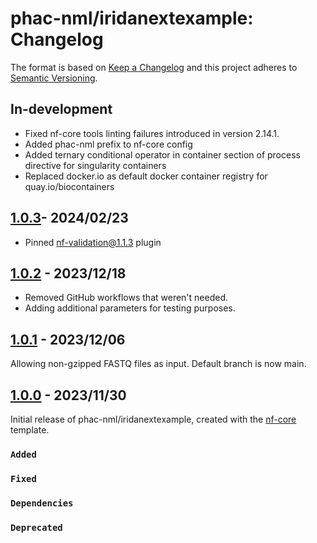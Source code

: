 # phac-nml/iridanextexample: Changelog

The format is based on [Keep a Changelog](https://keepachangelog.com/en/1.0.0/)
and this project adheres to [Semantic Versioning](https://semver.org/spec/v2.0.0.html).

## In-development

- Fixed nf-core tools linting failures introduced in version 2.14.1.
- Added phac-nml prefix to nf-core config
- Added ternary conditional operator in container section of process directive for singularity containers
- Replaced docker.io as default docker container registry for quay.io/biocontainers

## [1.0.3]- 2024/02/23

- Pinned nf-validation@1.1.3 plugin

## [1.0.2] - 2023/12/18

- Removed GitHub workflows that weren't needed.
- Adding additional parameters for testing purposes.

## [1.0.1] - 2023/12/06

Allowing non-gzipped FASTQ files as input. Default branch is now main.

## [1.0.0] - 2023/11/30

Initial release of phac-nml/iridanextexample, created with the [nf-core](https://nf-co.re/) template.

### `Added`

### `Fixed`

### `Dependencies`

### `Deprecated`

[1.0.3]: https://github.com/phac-nml/iridanextexample/releases/tag/1.0.3
[1.0.2]: https://github.com/phac-nml/iridanextexample/releases/tag/1.0.2
[1.0.1]: https://github.com/phac-nml/iridanextexample/releases/tag/1.0.1
[1.0.0]: https://github.com/phac-nml/iridanextexample/releases/tag/1.0.0
